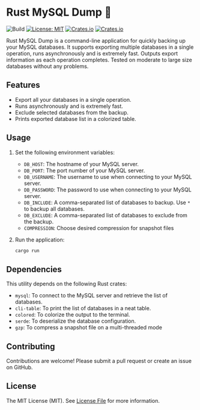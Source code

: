 # Rust MySQL Dump 🚀

![Build](https://github.com/tomshaw/rust-mysqldump/actions/workflows/rust.yml/badge.svg)
[![License: MIT](https://img.shields.io/badge/License-MIT-yellow.svg)](https://opensource.org/licenses/MIT)
[![Crates.io](https://img.shields.io/crates/d/rust_mysqldump.svg)](https://crates.io/crates/rust_mysqldump)
[![Crates.io](https://img.shields.io/crates/v/rust_mysqldump.svg)](https://crates.io/crates/rust_mysqldump)

Rust MySQL Dump is a command-line application for quickly backing up your MySQL databases. It supports exporting multiple databases in a single operation, runs asynchronously and is extremely fast. Outputs export information as each operation completes. Tested on moderate to large size databases without any problems.

## Features

- Export all your databases in a single operation.
- Runs asynchronously and is extremely fast.
- Exclude selected databases from the backup.
- Prints exported database list in a colorized table.

## Usage

1. Set the following environment variables:

    - `DB_HOST`: The hostname of your MySQL server.
    - `DB_PORT`: The port number of your MySQL server.
    - `DB_USERNAME`: The username to use when connecting to your MySQL server.
    - `DB_PASSWORD`: The password to use when connecting to your MySQL server.
    - `DB_INCLUDE`: A comma-separated list of databases to backup. Use `*` to backup all databases.
    - `DB_EXCLUDE`: A comma-separated list of databases to exclude from the backup.
    - `COMPRESSION`: Choose desired compression for snapshot files

2. Run the application:

    ```bash
    cargo run
    ```

## Dependencies

This utility depends on the following Rust crates:

- `mysql`: To connect to the MySQL server and retrieve the list of databases.
- `cli-table`: To print the list of databases in a neat table.
- `colored`: To colorize the output to the terminal.
- `serde`: To deserialize the database configuration.
- `gzp`: To compress a snapshot file on a multi-threaded mode

## Contributing

Contributions are welcome! Please submit a pull request or create an issue on GitHub.

## License 

The MIT License (MIT). See [License File](LICENSE) for more information.
